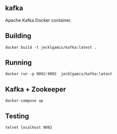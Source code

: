 ## kafka

Apache Kafka Docker container.

## Building
```
docker build -t jecklgamis/kafka:latest .
```
## Running
```
docker run -p 9092:9092  jecklgamis/kafka:latest
```

## Kafka  + Zookeeper  
```
docker-compose up
```

## Testing
```
telnet localhost 9092
```
